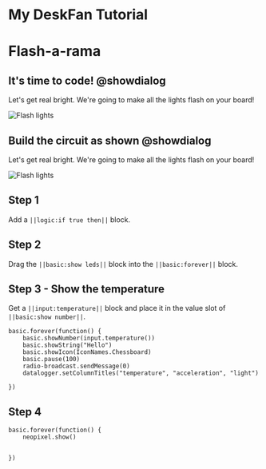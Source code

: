 # My DeskFan Tutorial
# Flash-a-rama

## It's time to code! @showdialog

Let's get real bright. We're going to make all the lights flash on your board!

![Flash lights](https://static.wixstatic.com/media/9e10e9_f4c35f4407bf4fb4963fa98f174f1aa4~mv2.jpg/v1/fill/w_1074,h_500,fp_0.50_0.50,q_85,enc_auto/9e10e9_f4c35f4407bf4fb4963fa98f174f1aa4~mv2.jpg)

## Build the circuit as shown @showdialog

Let's get real bright. We're going to make all the lights flash on your board!

![Flash lights](https://static.wixstatic.com/media/9e10e9_f4c35f4407bf4fb4963fa98f174f1aa4~mv2.jpg/v1/fill/w_1074,h_500,fp_0.50_0.50,q_85,enc_auto/9e10e9_f4c35f4407bf4fb4963fa98f174f1aa4~mv2.jpg)


## Step 1
Add a ``||logic:if true then||`` block. 

## Step 2
Drag the ``||basic:show leds||`` block into the ``||basic:forever||`` block. 

## Step 3 - Show the temperature

Get a ``||input:temperature||`` block and place it in the value slot of ``||basic:show number||``.

```blocks
basic.forever(function() {
    basic.showNumber(input.temperature())
    basic.showString("Hello")
    basic.showIcon(IconNames.Chessboard)
    basic.pause(100)
    radio-broadcast.sendMessage(0)
    datalogger.setColumnTitles("temperature", "acceleration", "light")

})
```

## Step 4

```blocks
basic.forever(function() {
    neopixel.show()


})
```

<script src="https://makecode.com/gh-pages-embed.js"></script><script>makeCodeRender("{{ site.makecode.home_url }}", "{{ site.github.owner_name }}/{{ site.github.repository_name }}");</script>


